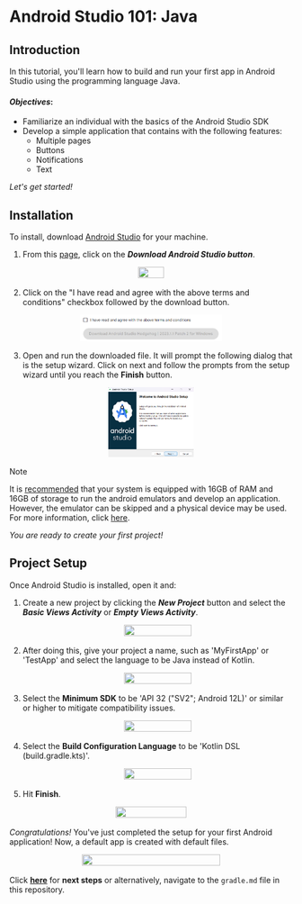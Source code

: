 # Android Studio 101: Java

## Introduction

In this tutorial, you'll learn how to build and run your first app in Android Studio using the programming language Java.

#### *Objectives*:
* Familiarize an individual with the basics of the Android Studio SDK
* Develop a simple application that contains with the following features:
  - Multiple pages
  - Buttons
  - Notifications
  - Text

_Let's get started!_

## Installation

To install, download [Android Studio](https://developer.android.com/studio) for your machine. 
1. From this [page](https://developer.android.com/studio), click on the ***Download Android Studio button***.
<p align="center"> <img src="https://github.com/Abstract-2912/CS-2340-Assignment-1/assets/156847930/b8e3370e-59b4-493d-a468-b6c2b637d7d4" width="30%" height="30%"> </p>

2. Click on the "I have read and agree with the above terms and conditions" checkbox followed by the download button.
<p align="center"> <img src="https://github.com/Abstract-2912/CS-2340-Assignment-1/blob/tutorials/tutorial/Screenshot%202024-02-04%20125219.png" width="50%" height="30%"> </p>
   
3. Open and run the downloaded file. It will prompt the following dialog that is the setup wizard. Click on next and follow the prompts from the setup wizard until you reach the **Finish** button.
<p align="center"> <img src="https://github.com/Abstract-2912/CS-2340-Assignment-1/blob/tutorials/tutorial/Screenshot%202024-02-04%20131534.png" width="30%" height="30%"> </p>

>[!NOTE]
> It is [recommended](https://developer.android.com/studio/install.html) 
> that your system is equipped with 16GB of RAM and 16GB of storage to run the 
> android emulators and develop an application. However, the emulator can be 
> skipped and a physical device may be used. For more information, click 
> [here](https://developer.android.com/studio/run/device).

_You are ready to create your first project!_

## Project Setup
Once Android Studio is installed, open it and:
1. Create a new project by clicking the **_New Project_** button and select the **_Basic Views Activity_** or **_Empty Views Activity_**. <p align="center"> <img src="https://github.com/Abstract-2912/CS-2340-Assignment-1/assets/156847930/8f332f33-884b-4ef7-b59f-21a73becddef" width="50%" height="50%"> </p>
2. After doing this, give your project a name, such as 'MyFirstApp' or 'TestApp' and select the language to be Java instead of Kotlin. <p align="center"> <img src="https://github.com/Abstract-2912/CS-2340-Assignment-1/assets/156847930/62378e57-d051-41fc-9213-8ce2edd102ce" width="50%" height="50%"> </p>
3. Select the **Minimum SDK** to be 'API 32 ("SV2"; Android 12L)' or similar or higher to mitigate compatibility issues. <p align="center"> <img src="https://github.com/Abstract-2912/CS-2340-Assignment-1/assets/156847930/78f21673-a34b-40b2-b35d-5bfa8f31ee58" width="50%" height="50%"> </p>
4. Select the **Build Configuration Language** to be 'Kotlin DSL (build.gradle.kts)'. <p align="center"> <img src="https://github.com/Abstract-2912/CS-2340-Assignment-1/assets/156847930/e50faef3-d073-427f-9c2c-f75be1f19c01" width="50%" height="50%"> </p>
5. Hit **Finish**.
<p align="center"> <img src="https://github.com/Abstract-2912/CS-2340-Assignment-1/assets/156847930/38d7ad49-c7b0-4f42-948c-bbf10e062122" width="50%" height="50%"> </p>


_Congratulations!_ You've just completed the setup for your first Android application! Now, a default app is created with default files. 
<p align="center"> <img src="https://github.com/Abstract-2912/CS-2340-Assignment-1/assets/156847930/823336dd-de0f-4d56-8ddb-7d714d0ed276" width="70%" height="50%"> </p>

Click [**here**](gradle.md)
for **next steps** or alternatively, navigate to the `gradle.md` file in this repository.
